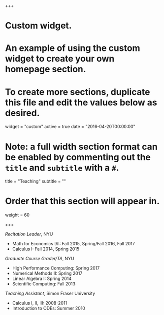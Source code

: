 +++
# Custom widget.
# An example of using the custom widget to create your own homepage section.
# To create more sections, duplicate this file and edit the values below as desired.
widget = "custom"
active = true
date = "2016-04-20T00:00:00"

# Note: a full width section format can be enabled by commenting out the `title` and `subtitle` with a `#`.
title = "Teaching"
subtitle = ""

# Order that this section will appear in.
weight = 60

+++

*Recitation Leader*, NYU

- Math for Economics I/II: Fall 2015, Spring/Fall 2016, Fall 2017
- Calculus I: Fall 2014, Spring 2015

*Graduate Course Grader/TA*, NYU

- High Performance Computing: Spring 2017
- Numerical Methods II: Spring 2017
- Linear Algebra I: Spring 2014
- Scientific Computing: Fall 2013

*Teaching Assistant*, Simon Fraser University

- Calculus I, II, III: 2008-2011
- Introduction to ODEs: Summer 2010 
